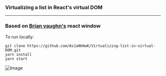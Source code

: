 ### Virtualizing a list in React's virtual DOM

---
### Based on [Brian vaughn's](https://github.com/bvaughn/react-window) react window

To run locally:
```
git clone https://github.com/As1aNH4wK/Virtualizing-list-in-virtual-DOM.git
yarn install
yarn start
```
![Image](../master/static/Screenshot.png)
